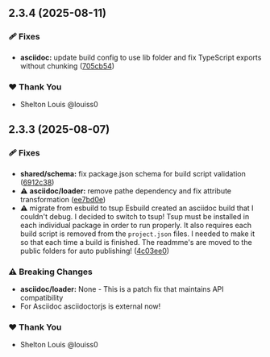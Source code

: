 ## 2.3.4 (2025-08-11)

### 🩹 Fixes

- **asciidoc:** update build config to use lib folder and fix TypeScript exports without chunking ([705cb54](https://github.com/louiss0/forastro/commit/705cb54))

### ❤️ Thank You

- Shelton Louis @louiss0

## 2.3.3 (2025-08-07)

### 🩹 Fixes

- **shared/schema:** fix package.json schema for build script validation ([6912c38](https://github.com/louiss0/forastro/commit/6912c38))
- ⚠️  **asciidoc/loader:** remove pathe dependency and fix attribute transformation ([ee7bd0e](https://github.com/louiss0/forastro/commit/ee7bd0e))
- ⚠️  migrate from esbuild to tsup Esbuild created an asciidoc build that I couldn't debug. I decided to switch to tsup! Tsup must be installed in each individual package in order to run properly. It also requires each build script is removed from the `project.json` files. I needed to make it so that each time a build is finished. The readmme's are moved to the public folders for auto publishing! ([4c03ee0](https://github.com/louiss0/forastro/commit/4c03ee0))

### ⚠️  Breaking Changes

- **asciidoc/loader:** None - This is a patch fix that maintains API compatibility
- For Asciidoc asciidoctorjs is external now!

### ❤️ Thank You

- Shelton Louis @louiss0
